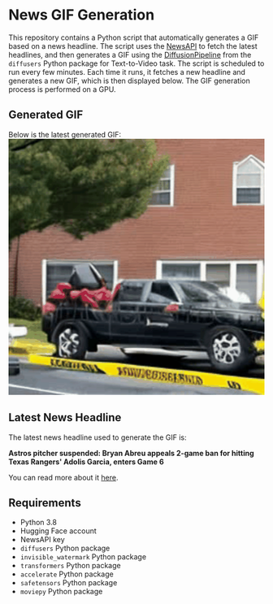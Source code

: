 # News GIF Generation
This repository contains a Python script that automatically generates a GIF based on a news headline. The script uses the [NewsAPI](https://newsapi.org/) to fetch the latest headlines, and then generates a GIF using the [DiffusionPipeline](https://github.com/huggingface/diffusers) from the `diffusers` Python package for Text-to-Video task.
The script is scheduled to run every few minutes. Each time it runs, it fetches a new headline and generates a new GIF, which is then displayed below. The GIF generation process is performed on a GPU.

## Generated GIF
Below is the latest generated GIF:
![Generated GIF](output.gif?raw=true&v=1698147223)

## Latest News Headline
The latest news headline used to generate the GIF is:

**Astros pitcher suspended: Bryan Abreu appeals 2-game ban for hitting Texas Rangers' Adolis Garcia, enters Game 6**

You can read more about it [here](https://abc13.com/bryan-abreu-appeals-2-game-suspension-astros-players-suspended-vs-rangers-brawl-adolis-garcia-hit-by-pitch/13955174/).

## Requirements
- Python 3.8
- Hugging Face account
- NewsAPI key
- `diffusers` Python package
- `invisible_watermark` Python package
- `transformers` Python package
- `accelerate` Python package
- `safetensors` Python package
- `moviepy` Python package
